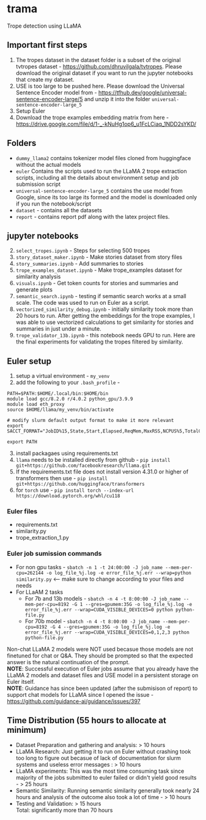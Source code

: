 # trama
Trope detection using LLaMA

## Important first steps
1. The tropes dataset in the dataset folder is a subset of the original tvtropes dataset - https://github.com/dhruvilgala/tvtropes. Please download the original dataset if you want to run the jupyter notebooks that create my dataset.
2. USE is too large to be pushed here. Please download the Universal Sentence Encoder model from - https://tfhub.dev/google/universal-sentence-encoder-large/5 and unzip it into the folder `universal-sentence-encoder-large_5`
3. Setup Euler
4. Download the trope examples embedding matrix from here - https://drive.google.com/file/d/1-_-kNuHg1op6_u1FcLCiaq_1NDD2sYKD/
## Folders
* `dummy_llama2` contains tokenizer model files cloned from huggingface without the actual models
* `euler` Contains the scripts used to run the LLaMA 2 trope extraction scripts, including all the details about environment setup and job submission script
* `universal-sentence-encoder-large_5` contains the use model from Google, since its too large its formed and the model is downloaded only if you run the notebook/script
* `dataset` - contains all the datasets
* `report` - contains report pdf along with the latex project files.

## jupyter notebooks
2. `select_tropes.ipynb` - Steps for selecting 500 tropes
4. `story_dataset_maker.ipynb` - Make stories dataset from story files
5. `story_summaries.ipynb` - Add summaries to stories
7. `trope_examples_dataset.ipynb` - Make trope_examples dataset for similarity analysis
9. `visuals.ipynb` - Get token counts for stories and summaries and generate plots
10. `semantic_search.ipynb` - testing if semantic search works at a small scale. The code was used to run on Euler as a script.
11. `vectorized_similarity_debug.ipynb` - initially similarity took more than 20 hours to run. After getting the embeddings for the trope examples, I was able to use vectorized calculations to get similarity for stories and summaries in just under a minute.
12. `trope_validator_13b.ipynb` - this notebook needs GPU to run. Here are the final experiments for validating the tropes filtered by similarity.
## Euler setup
1. setup a virtual environment - `my_venv`
2. add the following to your `.bash_profile` -
```
PATH=$PATH:$HOME/.local/bin:$HOME/bin
module load gcc/8.2.0 r/4.0.2 python_gpu/3.9.9
module load eth_proxy
source $HOME/llama/my_venv/bin/activate

# modify slurm default output format to make it more relevant
export SACCT_FORMAT="JobID%15,State,Start,Elapsed,ReqMem,MaxRSS,NCPUS%5,TotalCPU,CPUTime,ExitCode,Nodelist"

export PATH
```
3. install packagaes using requirements.txt
4. `llama` needs to be installed directly from github - `pip install git+https://github.com/facebookresearch/llama.git`
5. If the requirements.txt file does not install version 4.31.0 or higher of transformers then use - `pip install git+https://github.com/huggingface/transformers`
6. for `torch` use - `pip install torch --index-url https://download.pytorch.org/whl/cu118`
### Euler files
- requirements.txt
- similarity.py
- trope_extraction_1.py
### Euler job sumission commands
* For non gpu tasks -  `sbatch -n 1 -t 24:00:00 -J job_name --mem-per-cpu=262144 -o log_file_%j.log -e error_file_%j.err --wrap=python similarity.py` <-- make sure to change according to your files and needs
* For LLaAM 2 tasks
  - For 7b and 13b models - `sbatch -n 4 -t 8:00:00 -J job_name --mem-per-cpu=8192 -G 1 --gres=gpumem:35G -o log_file_%j.log -e error_file_%j.err --wrap=CUDA_VISIBLE_DEVICES=0 python python-file.py`
  - For 70b model - `sbatch -n 4 -t 8:00:00 -J job_name --mem-per-cpu=8192 -G 4 --gres=gpumem:35G -o log_file_%j.log -e error_file_%j.err --wrap=CUDA_VISIBLE_DEVICES=0,1,2,3 python python-file.py`

Non-chat LLaMA 2 models were NOT used becasue those models are not finetuned for chat or Q&A. They should be prompted so that the expected answer is the natural continuation of the prompt.  
**NOTE**: Successful execution of Euler jobs assume that you already have the LLaMA 2 models and dataset files and USE model in a persistent storage on Euler itself.  
**NOTE**: Guidance has since been updated (after the submisison of report) to support chat models for LLaMA since I opened the issue - https://github.com/guidance-ai/guidance/issues/397

## Time Distribution (55 hours to allocate at minimum)
- Dataset Preparation and gathering and analysis: > 10 hours
- LLaMA Research: Just getting it to run on Euler without crashing took too long to figure out becasue of lack of documentation for slurm systems and useless error messages : > 10 hours
- LLaMA experiments: This was the most time consuming task since majority of the jobs submitted to euler failed or didn't yield good results - > 25 hours
- Semantic Similarity: Running semantic similarity generally took nearly 24 hours and analysis of the outcome also took a lot of time - > 10 hours
- Testing and Validation: > 15 hours  
Total: significantly more than 70 hours
